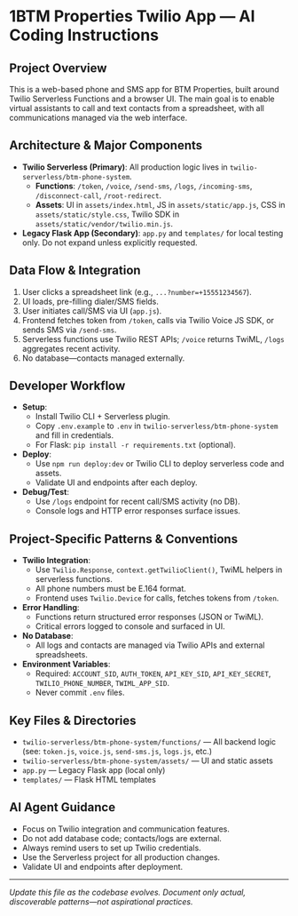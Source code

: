 
# 1BTM Properties Twilio App — AI Coding Instructions

## Project Overview
This is a web-based phone and SMS app for BTM Properties, built around Twilio Serverless Functions and a browser UI. The main goal is to enable virtual assistants to call and text contacts from a spreadsheet, with all communications managed via the web interface.

## Architecture & Major Components
- **Twilio Serverless (Primary)**: All production logic lives in `twilio-serverless/btm-phone-system`.
	- **Functions**: `/token`, `/voice`, `/send-sms`, `/logs`, `/incoming-sms`, `/disconnect-call`, `/root-redirect`.
	- **Assets**: UI in `assets/index.html`, JS in `assets/static/app.js`, CSS in `assets/static/style.css`, Twilio SDK in `assets/static/vendor/twilio.min.js`.
- **Legacy Flask App (Secondary)**: `app.py` and `templates/` for local testing only. Do not expand unless explicitly requested.

## Data Flow & Integration
1. User clicks a spreadsheet link (e.g., `...?number=+15551234567`).
2. UI loads, pre-filling dialer/SMS fields.
3. User initiates call/SMS via UI (`app.js`).
4. Frontend fetches token from `/token`, calls via Twilio Voice JS SDK, or sends SMS via `/send-sms`.
5. Serverless functions use Twilio REST APIs; `/voice` returns TwiML, `/logs` aggregates recent activity.
6. No database—contacts managed externally.

## Developer Workflow
- **Setup**:
	- Install Twilio CLI + Serverless plugin.
	- Copy `.env.example` to `.env` in `twilio-serverless/btm-phone-system` and fill in credentials.
	- For Flask: `pip install -r requirements.txt` (optional).
- **Deploy**:
	- Use `npm run deploy:dev` or Twilio CLI to deploy serverless code and assets.
	- Validate UI and endpoints after each deploy.
- **Debug/Test**:
	- Use `/logs` endpoint for recent call/SMS activity (no DB).
	- Console logs and HTTP error responses surface issues.

## Project-Specific Patterns & Conventions
- **Twilio Integration**:
	- Use `Twilio.Response`, `context.getTwilioClient()`, TwiML helpers in serverless functions.
	- All phone numbers must be E.164 format.
	- Frontend uses `Twilio.Device` for calls, fetches tokens from `/token`.
- **Error Handling**:
	- Functions return structured error responses (JSON or TwiML).
	- Critical errors logged to console and surfaced in UI.
- **No Database**:
	- All logs and contacts are managed via Twilio APIs and external spreadsheets.
- **Environment Variables**:
	- Required: `ACCOUNT_SID`, `AUTH_TOKEN`, `API_KEY_SID`, `API_KEY_SECRET`, `TWILIO_PHONE_NUMBER`, `TWIML_APP_SID`.
	- Never commit `.env` files.

## Key Files & Directories
- `twilio-serverless/btm-phone-system/functions/` — All backend logic (see: `token.js`, `voice.js`, `send-sms.js`, `logs.js`, etc.)
- `twilio-serverless/btm-phone-system/assets/` — UI and static assets
- `app.py` — Legacy Flask app (local only)
- `templates/` — Flask HTML templates

## AI Agent Guidance
- Focus on Twilio integration and communication features.
- Do not add database code; contacts/logs are external.
- Always remind users to set up Twilio credentials.
- Use the Serverless project for all production changes.
- Validate UI and endpoints after deployment.

---
*Update this file as the codebase evolves. Document only actual, discoverable patterns—not aspirational practices.*